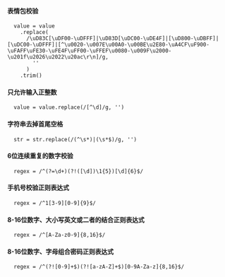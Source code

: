 #### 表情包校验

```
  value = value
    .replace(
      /\uD83C[\uDF00-\uDFFF]|\uD83D[\uDC00-\uDE4F]|[\uD800-\uDBFF]|[\uDC00-\uDFFF]|[^\u0020-\u007E\u00A0-\u00BE\u2E80-\uA4CF\uF900-\uFAFF\uFE30-\uFE4F\uFF00-\uFFEF\u0080-\u009F\u2000-\u201f\u2026\u2022\u20ac\r\n]/g,
        ''
      )
    .trim()
```

#### 只允许输入正整数

```
  value = value.replace(/[^\d]/g, '')
```

#### 字符串去掉首尾空格

```
  str = str.replace(/(^\s*)|(\s*$)/g, '') 
```

#### 6位连续重复的数字校验
```
  regex = /^(?=\d+)(?!([\d])\1{5})[\d]{6}$/
```

#### 手机号校验正则表达式

```
  regex = /^1[3-9][0-9]{9}$/
```
#### 8-16位数字、大小写英文或二者的结合正则表达式

```
  regex = /^[A-Za-z0-9]{8,16}$/
```


#### 8-16位数字、字母组合密码正则表达式

```
  regex = /^(?![0-9]+$)(?![a-zA-Z]+$)[0-9A-Za-z]{8,16}$/
```
